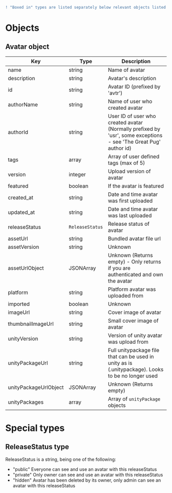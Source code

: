 ```diff
! "Boxed in" types are listed separately below relevant objects listed in this file.
```

# Objects

## Avatar object

Key | Type | Description
----|------|------------
name | string | Name of avatar
description | string | Avatar's description
id | string | Avatar ID (prefixed by 'avtr')
authorName | string | Name of user who created avatar
authorId | string | User ID of user who created avatar (Normally prefixed by 'usr', some exceptions - see 'The Great Pug' author id)
tags | array | Array of user defined tags (max of 5)
version | integer | Upload version of avatar
featured | boolean | If the avatar is featured
created_at | string | Date and time avatar was first uploaded
updated_at | string | Date and time avatar was last uploaded
releaseStatus | `ReleaseStatus` | Release status of avatar
assetUrl | string | Bundled avatar file url
assetVersion | string | Unknown
assetUrlObject | JSONArray | Unknown (Returns empty) - Only returns if you are authenticated and own the avatar
platform | string | Platform avatar was uploaded from
imported | boolean | Unknown
imageUrl | string | Cover image of avatar
thumbnailImageUrl | string | Small cover image of avatar
unityVersion | string | Version of unity avatar was upload from
unityPackageUrl | string | Full unitypackage file that can be used in unity as is (.unitypackage). Looks to be no longer used
unityPackageUrlObject | JSONArray | Unknown (Returns empty)
unityPackages | array | Array of `unityPackage` objects

# Special types

## ReleaseStatus type

ReleaseStatus is a string, being one of the following:
 - "public" Everyone can see and use an avatar with this releaseStatus
 - "private" Only owner can see and use an avatar with this releaseStatus
 - "hidden" Avatar has been deleted by its owner, only admin can see an avatar with this releaseStatus
